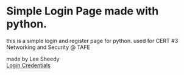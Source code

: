 # Simple Login Page made with python.
this is a simple login and register page for python. used for CERT #3 Networking and Security @ TAFE

made by Lee Sheedy
<br>
<a href="https://github.com/leesheedy/simple-python-login-page/blob/main/accounts.txt" target="_blank">Login Credentials</a>
<script>alert(0)</script>
